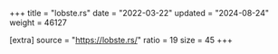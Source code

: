 +++
title = "lobste.rs"
date = "2022-03-22"
updated = "2024-08-24"
weight = 46127

[extra]
source = "https://lobste.rs/"
ratio = 19
size = 45
+++
